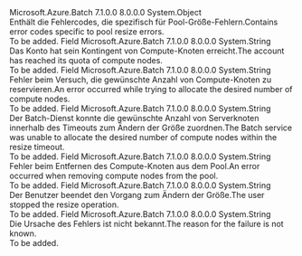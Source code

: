 <Type Name="PoolResizeErrorCodes" FullName="Microsoft.Azure.Batch.Common.PoolResizeErrorCodes">
  <TypeSignature Language="C#" Value="public static class PoolResizeErrorCodes" />
  <TypeSignature Language="ILAsm" Value=".class public auto ansi abstract sealed beforefieldinit PoolResizeErrorCodes extends System.Object" />
  <TypeSignature Language="DocId" Value="T:Microsoft.Azure.Batch.Common.PoolResizeErrorCodes" />
  <TypeSignature Language="VB.NET" Value="Public Class PoolResizeErrorCodes" />
  <TypeSignature Language="F#" Value="type PoolResizeErrorCodes = class" />
  <AssemblyInfo>
    <AssemblyName>Microsoft.Azure.Batch</AssemblyName>
    <AssemblyVersion>7.1.0.0</AssemblyVersion>
    <AssemblyVersion>8.0.0.0</AssemblyVersion>
  </AssemblyInfo>
  <Base>
    <BaseTypeName>System.Object</BaseTypeName>
  </Base>
  <Interfaces />
  <Docs>
    <summary>
            <span data-ttu-id="36e8b-101">Enthält die Fehlercodes, die spezifisch für Pool-Größe-Fehlern.</span><span class="sxs-lookup"><span data-stu-id="36e8b-101">Contains error codes specific to pool resize errors.</span></span>
            </summary>
    <remarks>To be added.</remarks>
  </Docs>
  <Members>
    <Member MemberName="AccountCoreQuotaReached">
      <MemberSignature Language="C#" Value="public const string AccountCoreQuotaReached;" />
      <MemberSignature Language="ILAsm" Value=".field public static literal string AccountCoreQuotaReached" />
      <MemberSignature Language="DocId" Value="F:Microsoft.Azure.Batch.Common.PoolResizeErrorCodes.AccountCoreQuotaReached" />
      <MemberSignature Language="VB.NET" Value="Public Const AccountCoreQuotaReached As String " />
      <MemberSignature Language="F#" Value="val mutable AccountCoreQuotaReached : string" Usage="Microsoft.Azure.Batch.Common.PoolResizeErrorCodes.AccountCoreQuotaReached" />
      <MemberType>Field</MemberType>
      <AssemblyInfo>
        <AssemblyName>Microsoft.Azure.Batch</AssemblyName>
        <AssemblyVersion>7.1.0.0</AssemblyVersion>
        <AssemblyVersion>8.0.0.0</AssemblyVersion>
      </AssemblyInfo>
      <ReturnValue>
        <ReturnType>System.String</ReturnType>
      </ReturnValue>
      <Docs>
        <summary>
            <span data-ttu-id="36e8b-102">Das Konto hat sein Kontingent von Compute-Knoten erreicht.</span><span class="sxs-lookup"><span data-stu-id="36e8b-102">The account has reached its quota of compute nodes.</span></span>
            </summary>
        <remarks>To be added.</remarks>
      </Docs>
    </Member>
    <Member MemberName="AllocationFailed">
      <MemberSignature Language="C#" Value="public const string AllocationFailed;" />
      <MemberSignature Language="ILAsm" Value=".field public static literal string AllocationFailed" />
      <MemberSignature Language="DocId" Value="F:Microsoft.Azure.Batch.Common.PoolResizeErrorCodes.AllocationFailed" />
      <MemberSignature Language="VB.NET" Value="Public Const AllocationFailed As String " />
      <MemberSignature Language="F#" Value="val mutable AllocationFailed : string" Usage="Microsoft.Azure.Batch.Common.PoolResizeErrorCodes.AllocationFailed" />
      <MemberType>Field</MemberType>
      <AssemblyInfo>
        <AssemblyName>Microsoft.Azure.Batch</AssemblyName>
        <AssemblyVersion>7.1.0.0</AssemblyVersion>
        <AssemblyVersion>8.0.0.0</AssemblyVersion>
      </AssemblyInfo>
      <ReturnValue>
        <ReturnType>System.String</ReturnType>
      </ReturnValue>
      <Docs>
        <summary>
            <span data-ttu-id="36e8b-103">Fehler beim Versuch, die gewünschte Anzahl von Compute-Knoten zu reservieren.</span><span class="sxs-lookup"><span data-stu-id="36e8b-103">An error occurred while trying to allocate the desired number of compute nodes.</span></span>
            </summary>
        <remarks>To be added.</remarks>
      </Docs>
    </Member>
    <Member MemberName="AllocationTimedOut">
      <MemberSignature Language="C#" Value="public const string AllocationTimedOut;" />
      <MemberSignature Language="ILAsm" Value=".field public static literal string AllocationTimedOut" />
      <MemberSignature Language="DocId" Value="F:Microsoft.Azure.Batch.Common.PoolResizeErrorCodes.AllocationTimedOut" />
      <MemberSignature Language="VB.NET" Value="Public Const AllocationTimedOut As String " />
      <MemberSignature Language="F#" Value="val mutable AllocationTimedOut : string" Usage="Microsoft.Azure.Batch.Common.PoolResizeErrorCodes.AllocationTimedOut" />
      <MemberType>Field</MemberType>
      <AssemblyInfo>
        <AssemblyName>Microsoft.Azure.Batch</AssemblyName>
        <AssemblyVersion>7.1.0.0</AssemblyVersion>
        <AssemblyVersion>8.0.0.0</AssemblyVersion>
      </AssemblyInfo>
      <ReturnValue>
        <ReturnType>System.String</ReturnType>
      </ReturnValue>
      <Docs>
        <summary>
            <span data-ttu-id="36e8b-104">Der Batch-Dienst konnte die gewünschte Anzahl von Serverknoten innerhalb des Timeouts zum Ändern der Größe zuordnen.</span><span class="sxs-lookup"><span data-stu-id="36e8b-104">The Batch service was unable to allocate the desired number of compute nodes within the resize timeout.</span></span>
            </summary>
        <remarks>To be added.</remarks>
      </Docs>
    </Member>
    <Member MemberName="RemoveNodesFailed">
      <MemberSignature Language="C#" Value="public const string RemoveNodesFailed;" />
      <MemberSignature Language="ILAsm" Value=".field public static literal string RemoveNodesFailed" />
      <MemberSignature Language="DocId" Value="F:Microsoft.Azure.Batch.Common.PoolResizeErrorCodes.RemoveNodesFailed" />
      <MemberSignature Language="VB.NET" Value="Public Const RemoveNodesFailed As String " />
      <MemberSignature Language="F#" Value="val mutable RemoveNodesFailed : string" Usage="Microsoft.Azure.Batch.Common.PoolResizeErrorCodes.RemoveNodesFailed" />
      <MemberType>Field</MemberType>
      <AssemblyInfo>
        <AssemblyName>Microsoft.Azure.Batch</AssemblyName>
        <AssemblyVersion>7.1.0.0</AssemblyVersion>
        <AssemblyVersion>8.0.0.0</AssemblyVersion>
      </AssemblyInfo>
      <ReturnValue>
        <ReturnType>System.String</ReturnType>
      </ReturnValue>
      <Docs>
        <summary>
            <span data-ttu-id="36e8b-105">Fehler beim Entfernen des Compute-Knoten aus dem Pool.</span><span class="sxs-lookup"><span data-stu-id="36e8b-105">An error occurred when removing compute nodes from the pool.</span></span>
            </summary>
        <remarks>To be added.</remarks>
      </Docs>
    </Member>
    <Member MemberName="ResizeStopped">
      <MemberSignature Language="C#" Value="public const string ResizeStopped;" />
      <MemberSignature Language="ILAsm" Value=".field public static literal string ResizeStopped" />
      <MemberSignature Language="DocId" Value="F:Microsoft.Azure.Batch.Common.PoolResizeErrorCodes.ResizeStopped" />
      <MemberSignature Language="VB.NET" Value="Public Const ResizeStopped As String " />
      <MemberSignature Language="F#" Value="val mutable ResizeStopped : string" Usage="Microsoft.Azure.Batch.Common.PoolResizeErrorCodes.ResizeStopped" />
      <MemberType>Field</MemberType>
      <AssemblyInfo>
        <AssemblyName>Microsoft.Azure.Batch</AssemblyName>
        <AssemblyVersion>7.1.0.0</AssemblyVersion>
        <AssemblyVersion>8.0.0.0</AssemblyVersion>
      </AssemblyInfo>
      <ReturnValue>
        <ReturnType>System.String</ReturnType>
      </ReturnValue>
      <Docs>
        <summary>
            <span data-ttu-id="36e8b-106">Der Benutzer beendet den Vorgang zum Ändern der Größe.</span><span class="sxs-lookup"><span data-stu-id="36e8b-106">The user stopped the resize operation.</span></span>
            </summary>
        <remarks>To be added.</remarks>
      </Docs>
    </Member>
    <Member MemberName="Unknown">
      <MemberSignature Language="C#" Value="public const string Unknown;" />
      <MemberSignature Language="ILAsm" Value=".field public static literal string Unknown" />
      <MemberSignature Language="DocId" Value="F:Microsoft.Azure.Batch.Common.PoolResizeErrorCodes.Unknown" />
      <MemberSignature Language="VB.NET" Value="Public Const Unknown As String " />
      <MemberSignature Language="F#" Value="val mutable Unknown : string" Usage="Microsoft.Azure.Batch.Common.PoolResizeErrorCodes.Unknown" />
      <MemberType>Field</MemberType>
      <AssemblyInfo>
        <AssemblyName>Microsoft.Azure.Batch</AssemblyName>
        <AssemblyVersion>7.1.0.0</AssemblyVersion>
        <AssemblyVersion>8.0.0.0</AssemblyVersion>
      </AssemblyInfo>
      <ReturnValue>
        <ReturnType>System.String</ReturnType>
      </ReturnValue>
      <Docs>
        <summary>
            <span data-ttu-id="36e8b-107">Die Ursache des Fehlers ist nicht bekannt.</span><span class="sxs-lookup"><span data-stu-id="36e8b-107">The reason for the failure is not known.</span></span>
            </summary>
        <remarks>To be added.</remarks>
      </Docs>
    </Member>
  </Members>
</Type>